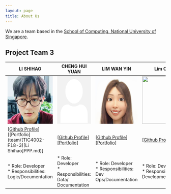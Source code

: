 ```yaml
---
layout: page
title: About Us
---
```


We are a team based in the [School of Computing, National University of Singapore](http://www.comp.nus.edu.sg).


## Project Team 3

| LI SHIHAO                                                                                          | CHENG HUI YUAN                                                                        | LIM WAN YIN                                                                      | Lim CHUN YONG                                                                            |
|----------------------------------------------------------------------------------------------------|---------------------------------------------------------------------------------------|----------------------------------------------------------------------------------|------------------------------------------------------------------------------------------|
| <img src="images/l-shihao.png" height="150">                                                       | <img src="images/chenghuiyuan.png" height="150">                                      | <img src="images/yinyin377.png" height="150">                                    | <img src="https://avatars.githubusercontent.com/u/45939235?v=4" width="150" height="150">|
| [[Github Profile](http://github.com/l-shihao)][[Portfolio](team/[TIC4002-F18-3][Li Shihao]PPP.md)] | [[Github Profile](http://github.com/chenghuiyuan)][[Portfolio](team/chenghuiyuan.md)] | [[Github Profile](http://github.com/yinyin377)][[Portfolio](team/yinyin377.md)]  | [[Github Profile](http://github.com/jr-mojito)][[Portfolio](team/jr-mojito.md)]          |
 | * Role: Developer <br> * Responsibilities: Logic/Documentation                                     | * Role: Developer <br> * Responsibilities: Data/ Documentation                        | * Role: Developer <br> * Responsibilities: Dev Ops/Documentation                | * Role: Developer <br> * Responsibilities: Development/Documentation                     |





